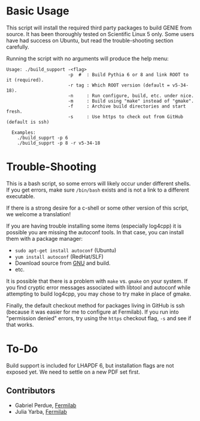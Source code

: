 # Basic Usage

This script will install the required third party packages to build GENIE 
from source. It has been thoroughly tested on Scientific Linux 5 only. Some
users have had success on Ubuntu, but read the trouble-shooting section
carefully.

Running the script with no arguments will produce the help menu:

    Usage: ./build_support -<flag>
                           -p  #  : Build Pythia 6 or 8 and link ROOT to it (required).
                           -r tag : Which ROOT version (default = v5-34-18).
                           -n     : Run configure, build, etc. under nice.
                           -m     : Build using "make" instead of "gmake".
                           -f     : Archive build directories and start fresh.
                           -s     : Use https to check out from GitHub (default is ssh)
     
      Examples:  
        ./build_supprt -p 6
        ./build_supprt -p 8 -r v5-34-18

# Trouble-Shooting

This is a bash script, so some errors will likely occur under different
shells. If you get errors, make sure `/bin/bash` exists and is not a 
link to a different executable.

If there is a strong desire for a c-shell or some other version of this 
script, we welcome a translation!

If you are having trouble installing some items (especially log4cpp) it 
is possible you are missing the autoconf tools. In that case, you can 
install them with a package manager:

* `sudo apt-get install autoconf` (Ubuntu)
* `yum install autoconf` (RedHat/SLF)
* Download source from [GNU](http://ftp.gnu.org/gnu/autoconf/) and build.
* etc.

It is possible that there is a problem with `make` vs. `gmake` on your 
system. If you find cryptic error messages associated with libtool and 
autoconf while attempting to build log4cpp, you may chose to try make
in place of gmake.

Finally, the default checkout method for packages living in GitHub is
ssh (because it was easier for me to configure at Fermilab). If you run
into "permission denied" errors, try using the `https` checkout flag,
`-s` and see if that works.

# To-Do

Build support is included for LHAPDF 6, but installation flags are not
exposed yet. We need to settle on a new PDF set first.

## Contributors

* Gabriel Perdue,  [Fermilab](http://www.fnal.gov)
* Julia Yarba,     [Fermilab](http://www.fnal.gov)

